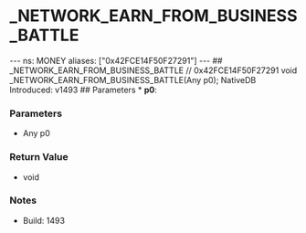 # _NETWORK_EARN_FROM_BUSINESS_BATTLE

--- ns: MONEY aliases: ["0x42FCE14F50F27291"] --- ## _NETWORK_EARN_FROM_BUSINESS_BATTLE  // 0x42FCE14F50F27291 void _NETWORK_EARN_FROM_BUSINESS_BATTLE(Any p0);  NativeDB Introduced: v1493  ## Parameters * **p0**:

### Parameters
* Any p0

### Return Value
* void

### Notes
* Build: 1493

